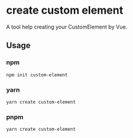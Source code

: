 # create custom element

A tool help creating your CustomElement by Vue.


## Usage

### npm

```shell
npm init custom-element
```

### yarn

```shell
yarn create custom-element
```
### pnpm

```shell
yarn create custom-element
```